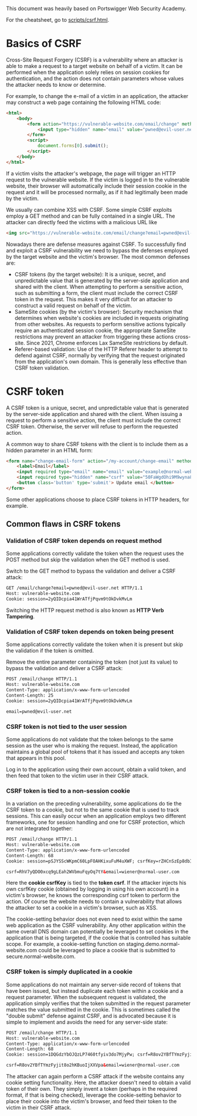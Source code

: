 This document was heavily based on Portswigger Web Security Academy.

For the cheatsheet, go to <a href="scripts/csrf.html">scripts/csrf.html</a>.

# Basics of CSRF

Cross-Site Request Forgery (CSRF) is a vulnerability where an attacker is able to make a request to a target website on behalf of a victim. It can be performed when the application solely relies on session cookies for authentication, and the action does not contain parameters whose values the attacker needs to know or determine.

For example, to change the e-mail of a victim in an application, the attacker may construct a web page containing the following HTML code:
```html
<html>
    <body>
        <form action="https://vulnerable-website.com/email/change" method="POST">
            <input type="hidden" name="email" value="pwned@evil-user.net" />
        </form>
        <script>
            document.forms[0].submit();
        </script>
    </body>
</html>
```

If a victim visits the attacker's webpage, the page will trigger an HTTP request to the vulnerable website. If the victim is logged in to the vulnerable website, their browser will automatically include their session cookie in the request and it will be processed normally, as if it had legitimally been made by the victim.

We usually can combine XSS with CSRF. Some simple CSRF exploits employ a GET method and can be fully contained in a single URL. The attacker can directly feed the victims with a malicious URL like
```html
<img src="https://vulnerable-website.com/email/change?email=pwned@evil-user.net">
```

Nowadays there are defense measures against CSRF. To successfully find and exploit a CSRF vulnerability we need to bypass the defenses employed by the target website and the victim's browser. The most common defenses are:
* CSRF tokens (by the target website): It is a unique, secret, and unpredictable value that is generated by the server-side application and shared with the client. When attempting to perform a sensitive action, such as submitting a form, the client must include the correct CSRF token in the request. This makes it very difficult for an attacker to construct a valid request on behalf of the victim.
* SameSite cookies (by the victim's browser): Security mechanism that determines when website's cookies are included in requests originating from other websites. As requests to perform sensitive actions typically require an authenticated session cookie, the appropriate SameSite restrictions may prevent an attacker from triggering these actions cross-site. Since 2021, Chrome enforces Lax SameSite restrictions by default.
* Referer-based validation: Use of the HTTP Referer header to attempt to defend against CSRF, normally by verifying that the request originated from the application's own domain. This is generally less effective than CSRF token validation.

# CSRF token

A CSRF token is a unique, secret, and unpredictable value that is generated by the server-side application and shared with the client. When issuing a request to perform a sensitive action, the client must include the correct CSRF token. Otherwise, the server will refuse to perform the requested action.

A common way to share CSRF tokens with the client is to include them as a hidden parameter in an HTML form:
```html
<form name="change-email-form" action="/my-account/change-email" method="POST">
    <label>Email</label>
    <input required type="email" name="email" value="example@normal-website.com">
    <input required type="hidden" name="csrf" value="50FaWgdOhi9M9wyna8taR1k3ODOR8d6u">
    <button class='button' type='submit'> Update email </button>
</form>
```

Some other applications choose to place CSRF tokens in HTTP headers, for example.

## Common flaws in CSRF tokens

### Validation of CSRF token depends on request method

 Some applications correctly validate the token when the request uses the POST method but skip the validation when the GET method is used.

Switch to the GET method to bypass the validation and deliver a CSRF attack:
```html
GET /email/change?email=pwned@evil-user.net HTTP/1.1
Host: vulnerable-website.com
Cookie: session=2yQIDcpia41WrATfjPqvm9tOkDvkMvLm
```
Switching the HTTP request method is also known as **HTTP Verb Tampering**.

### Validation of CSRF token depends on token being present

Some applications correctly validate the token when it is present but skip the validation if the token is omitted.

Remove the entire parameter containing the token (not just its value) to bypass the validation and deliver a CSRF attack:
```html
POST /email/change HTTP/1.1
Host: vulnerable-website.com
Content-Type: application/x-www-form-urlencoded
Content-Length: 25
Cookie: session=2yQIDcpia41WrATfjPqvm9tOkDvkMvLm

email=pwned@evil-user.net
```

### CSRF token is not tied to the user session

 Some applications do not validate that the token belongs to the same session as the user who is making the request. Instead, the application maintains a global pool of tokens that it has issued and accepts any token that appears in this pool.

Log in to the application using their own account, obtain a valid token, and then feed that token to the victim user in their CSRF attack.

### CSRF token is tied to a non-session cookie

In a variation on the preceding vulnerability, some applications do tie the CSRF token to a cookie, but not to the same cookie that is used to track sessions. This can easily occur when an application employs two different frameworks, one for session handling and one for CSRF protection, which are not integrated together:
```html
POST /email/change HTTP/1.1
Host: vulnerable-website.com
Content-Type: application/x-www-form-urlencoded
Content-Length: 68
Cookie: session=pSJYSScWKpmC60LpFOAHKixuFuM4uXWF; csrfKey=rZHCnSzEp8dbI6atzagGoSYyqJqTz5dv

csrf=RhV7yQDO0xcq9gLEah2WVbmuFqyOq7tY&email=wiener@normal-user.com
```

Here the **cookie csrfKey** is tied to the **token csrf**. If the attacker injects his own csrfKey cookie (obtained by logging in using his own account) in a victim's browser, he knows the corresponding csrf token to perform the action. Of course the website needs to contain a vulnerability that allows the attacker to set a cookie in  a victim's browser, such as XSS.

The cookie-setting behavior does not even need to exist within the same web application as the CSRF vulnerability. Any other application within the same overall DNS domain can potentially be leveraged to set cookies in the application that is being targeted, if the cookie that is controlled has suitable scope. For example, a cookie-setting function on staging.demo.normal-website.com could be leveraged to place a cookie that is submitted to secure.normal-website.com.

### CSRF token is simply duplicated in a cookie

Some applications do not maintain any server-side record of tokens that have been issued, but instead duplicate each token within a cookie and a request parameter. When the subsequent request is validated, the application simply verifies that the token submitted in the request parameter matches the value submitted in the cookie. This is sometimes called the "double submit" defense against CSRF, and is advocated because it is simple to implement and avoids the need for any server-side state:
```html
POST /email/change HTTP/1.1
Host: vulnerable-website.com
Content-Type: application/x-www-form-urlencoded
Content-Length: 68
Cookie: session=1DQGdzYbOJQzLP7460tfyiv3do7MjyPw; csrf=R8ov2YBfTYmzFyjit8o2hKBuoIjXXVpa

csrf=R8ov2YBfTYmzFyjit8o2hKBuoIjXXVpa&email=wiener@normal-user.com
```

The attacker can again perform a CSRF attack if the website contains any cookie setting functionality. Here, the attacker doesn't need to obtain a valid token of their own. They simply invent a token (perhaps in the required format, if that is being checked), leverage the cookie-setting behavior to place their cookie into the victim's browser, and feed their token to the victim in their CSRF attack.
